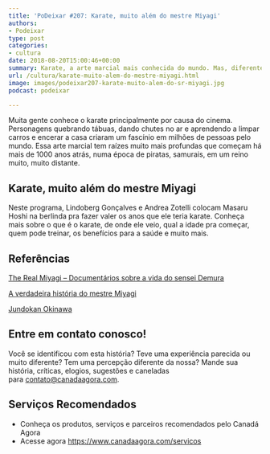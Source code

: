 ```yaml
---
title: 'PoDeixar #207: Karate, muito além do mestre Miyagi'
authors:
- Podeixar
type: post
categories:
- cultura
date: 2018-08-20T15:00:46+00:00
summary: Karate, a arte marcial mais conhecida do mundo. Mas, diferente do imaginário popular, o Karate é muito mais do que lavar o carro e encerar o chão.
url: /cultura/karate-muito-alem-do-mestre-miyagi.html
image: images/podeixar207-karate-muito-alem-do-sr-miyagi.jpg
podcast: podeixar

---
```

Muita gente conhece o karate principalmente por causa do cinema. Personagens quebrando tábuas, dando chutes no ar e aprendendo a limpar carros e encerar a casa criaram um fascínio em milhões de pessoas pelo mundo. Essa arte marcial tem raízes muito mais profundas que começam há mais de 1000 anos atrás, numa época de piratas, samurais, em um reino muito, muito distante.

## Karate, muito além do mestre Miyagi

Neste programa, Lindoberg Gonçalves e Andrea Zotelli colocam Masaru Hoshi na berlinda pra fazer valer os anos que ele teria karate. Conheça mais sobre o que é o karate, de onde ele veio, qual a idade pra começar, quem pode treinar, os benefícios para a saúde e muito mais.



## Referências

<a href="https://www.imdb.com/title/tt2313306/" target="_blank" rel="noopener noreferrer">The Real Miyagi &#8211; Documentários sobre a vida do sensei Demura</a>

<a href="https://www.youtube.com/watch?v=Tp-UDzaD98k" target="_blank" rel="noopener noreferrer">A verdadeira história do mestre Miyagi</a>

<a href="http://www.jundokan-hb.jp/" target="_blank" rel="noopener noreferrer">Jundokan Okinawa</a>

## Entre em contato conosco!

Você se identificou com esta história? Teve uma experiência parecida ou muito diferente? Tem uma percepção diferente da nossa? Mande sua história, críticas, elogios, sugestões e caneladas para <contato@canadaagora.com>.

## Serviços Recomendados

  * Conheça os produtos, serviços e parceiros recomendados pelo Canadá Agora
  * Acesse agora <https://www.canadaagora.com/servicos>